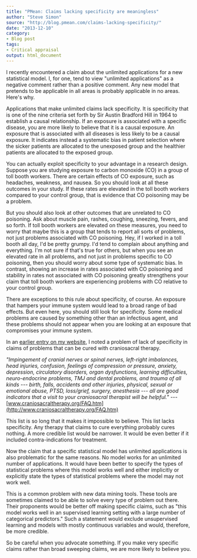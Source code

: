 ```yaml
---
title: "PMean: Claims lacking specificity are meaningless"
author: "Steve Simon"
source: "http://blog.pmean.com/claims-lacking-specificity/"
date: "2013-12-10"
category:
- Blog post
tags:
- Critical appraisal
output: html_document
---
```


I recently encountered a claim about the unlimited applications for a
new statistical model. I, for one, tend to view "unlimited applications"
as a negative comment rather than a positive comment. Any new model that
pretends to be applicable in all areas is probably applicable in no
areas. Here's why.

<!---More--->

Applications that make unlimited claims lack specificity. It is
specificity that is one of the nine criteria set forth by Sir Austin
Bradford Hill in 1964 to establish a causal relationship. If an exposure
is associated with a specific disease, you are more likely to believe
that it is a causal exposure. An exposure that is associated with all
diseases is less likely to be a causal exposure. It indicates instead a
systematic bias in patient selection where the sicker patients are
allocated to the unexposed group and the healthier patients are
allocated to the exposed group.

You can actually exploit specificity to your advantage in a research
design. Suppose you are studying exposure to carbon monoxide (CO) in a
group of toll booth workers. There are certain effects of CO exposure,
such as headaches, weakness, and nausea. So you should look at all these
outcomes in your study. If these rates are elevated in the toll booth
workers compared to your control group, that is evidence that CO
poisoning may be a problem.

But you should also look at other outcomes that are unrelated to CO
poisoning. Ask about muscle pain, rashes, coughing, sneezing, fevers,
and so forth. If toll booth workers are elevated on these measures, you
need to worry that maybe this is a group that tends to report all sorts
of problems, not just problems associated with CO poisoning. Hey, if I
worked in a toll booth all day, I'd be pretty grumpy. I'd tend to
complain about anything and everything. I'm not sure if that's true for
others, but when you see an elevated rate in all problems, and not just
in problems specific to CO poisoning, then you should worry about some
type of systematic bias. In contrast, showing an increase in rates
associated with CO poisoning and stability in rates not associated with
CO poisoning greatly strengthens your claim that toll booth workers are
experiencing problems with CO relative to your control group.

There are exceptions to this rule about specificity, of course. An
exposure that hampers your immune system would lead to a broad range of
bad effects. But even here, you should still look for specificity. Some
medical problems are caused by something other than an infectious agent,
and these problems should not appear when you are looking at an exposure
that compromises your immune system.

In an [earlier entry on my
website](http://www.pmean.com/04/Craniosacral.html), I noted a problem
of lack of specificity in claims of problems that can be cured with
craniosacral therapy.

*"Impingement of cranial nerves or spinal nerves, left-right imbalances,
head injuries, confusion, feelings of compression or pressure, anxiety,
depression, circulatory disorders, organ dysfunctions, learning
difficulties, neuro-endocrine problems, TMJ and dental problems, and
trauma of all kinds --- birth, falls, accidents and other injuries,
physical, sexual or emotional abuse, PTSD, loss/grief, surgery,
anesthesia --- all are good indicators that a visit to your craniosacral
therapist will be helpful."* ---
[www.craniosacraltherapy.org/FAQ.htm](http://www.craniosacraltherapy.org/FAQ.htm)

This list is so long that it makes it impossible to believe. This list
lacks specificity. Any therapy that claims to cure everything probably
cures nothing. A more credible list would be narrower. It would be even
better if it included contra-indications for treatment.

Now the claim that a specific statistical model has unlimited
applications is also problematic for the same reasons. No model works
for an unlimited number of applications. It would have been better to
specify the types of statistical problems where this model works well
and either implicitly or explicitly state the types of statistical
problems where the model may not work well.

This is a common problem with new data mining tools. These tools are
sometimes claimed to be able to solve every type of problem out there.
Their proponents would be better off making specific claims, such as
"this model works well in an supervised learning setting with a large
number of categorical predictors." Such a statement would exclude
unsupervised learning and models with mostly continuous variables and
would, therefore, be more credible.

So be careful when you advocate something. If you make very specific
claims rather than broad sweeping claims, we are more likely to believe
you.




